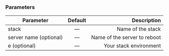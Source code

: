 <!-- usedin: [ _legacy_docker/Toolbelt/servers.md, _maestro/Toolbelt/servers.md, _node/toolbelt/servers.md, _rails/Toolbelt/servers.md] -->


### Parameters



|		Parameter 		   |	Default		|   Description    |
|--------------------------|:--------------:| ----------------:|
|stack 					   |		—		|Name of the stack |
|server name (optional)    | 	—			| Name of the server to reboot |
|e (optional) 	   		   | 	—			| Your stack environment |
